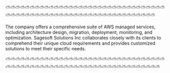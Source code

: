 ⛅⛅⛅⛅⛅⛅⛅⛅⛅⛅⛅⛅⛅⛅⛅⛅⛅⛅⛅⛅⛅⛅⛅⛅⛅⛅⛅⛅⛅⛅⛅⛅⛅⛅⛅⛅⛅⛅⛅⛅⛅⛅⛅⛅⛅⛅⛅⛅⛅⛅⛅⛅⛅⛅⛅⛅⛅⛅⛅⛅⛅⛅⛅⛅

The company offers a comprehensive suite of AWS managed services, including architecture design, migration, deployment, monitoring, and optimization. 
Sagesoft Solutions Inc collaborates closely with its clients to comprehend their unique cloud requirements and provides customized solutions to meet their specific needs.

⛅⛅⛅⛅⛅⛅⛅⛅⛅⛅⛅⛅⛅⛅⛅⛅⛅⛅⛅⛅⛅⛅⛅⛅⛅⛅⛅⛅⛅⛅⛅⛅⛅⛅⛅⛅⛅⛅⛅⛅⛅⛅⛅⛅⛅⛅⛅⛅⛅⛅⛅⛅⛅⛅⛅⛅⛅⛅⛅⛅⛅⛅⛅⛅⛅

